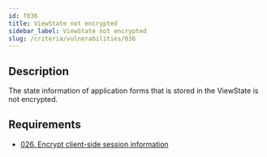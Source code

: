 ```yaml
---
id: f036
title: ViewState not encrypted
sidebar_label: ViewState not encrypted
slug: /criteria/vulnerabilities/036
---
```


## Description

The state information of application forms
that is stored in the ViewState
is not encrypted.

## Requirements

- [026. Encrypt client-side session information](/criteria/requirements/026)

